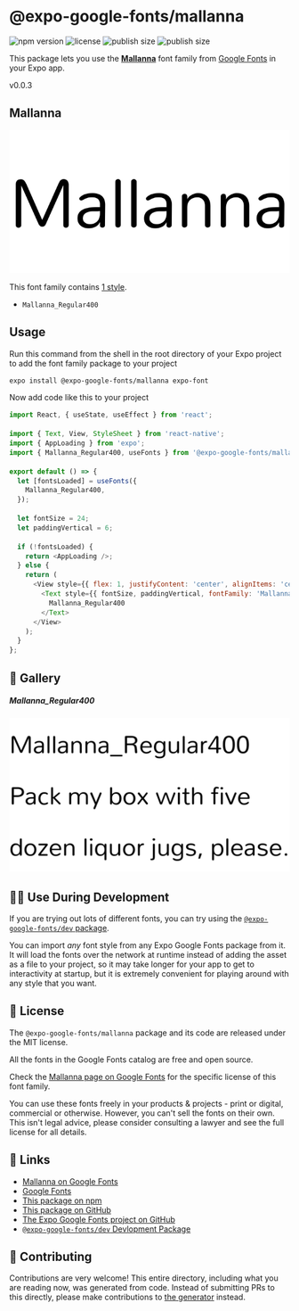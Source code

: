 # @expo-google-fonts/mallanna

![npm version](https://flat.badgen.net/npm/v/@expo-google-fonts/mallanna)
![license](https://flat.badgen.net/github/license/expo/google-fonts)
![publish size](https://flat.badgen.net/packagephobia/install/@expo-google-fonts/mallanna)
![publish size](https://flat.badgen.net/packagephobia/publish/@expo-google-fonts/mallanna)

This package lets you use the [**Mallanna**](https://fonts.google.com/specimen/Mallanna) font family from [Google Fonts](https://fonts.google.com/) in your Expo app.

v0.0.3

## Mallanna

![Mallanna](./font-family.png)

This font family contains [1 style](#-gallery).

- `Mallanna_Regular400`

## Usage

Run this command from the shell in the root directory of your Expo project to add the font family package to your project
```sh
expo install @expo-google-fonts/mallanna expo-font
```

Now add code like this to your project
```js
import React, { useState, useEffect } from 'react';

import { Text, View, StyleSheet } from 'react-native';
import { AppLoading } from 'expo';
import { Mallanna_Regular400, useFonts } from '@expo-google-fonts/mallanna';

export default () => {
  let [fontsLoaded] = useFonts({
    Mallanna_Regular400,
  });

  let fontSize = 24;
  let paddingVertical = 6;

  if (!fontsLoaded) {
    return <AppLoading />;
  } else {
    return (
      <View style={{ flex: 1, justifyContent: 'center', alignItems: 'center' }}>
        <Text style={{ fontSize, paddingVertical, fontFamily: 'Mallanna_Regular400' }}>
          Mallanna_Regular400
        </Text>
      </View>
    );
  }
};

```

## 🔡 Gallery

##### Mallanna_Regular400
![Mallanna_Regular400](./81feb01d40b2b7875e496dde6320f6af4ca381b03d376608ba5d8f9a8eb72db4.ttf.png)


## 👩‍💻 Use During Development

If you are trying out lots of different fonts, you can try using the [`@expo-google-fonts/dev` package](https://github.com/expo/google-fonts/tree/master/font-packages/dev#readme).

You can import *any* font style from any Expo Google Fonts package from it. It will load the fonts
over the network at runtime instead of adding the asset as a file to your project, so it may take longer
for your app to get to interactivity at startup, but it is extremely convenient
for playing around with any style that you want.

## 📖 License

The `@expo-google-fonts/mallanna` package and its code are released under the MIT license.

All the fonts in the Google Fonts catalog are free and open source.

Check the [Mallanna page on Google Fonts](https://fonts.google.com/specimen/Mallanna) for the specific license of this font family.

You can use these fonts freely in your products & projects - print or digital, commercial or otherwise. However, you can't sell the fonts on their own. This isn't legal advice, please consider consulting a lawyer and see the full license for all details.

## 🔗 Links

- [Mallanna on Google Fonts](https://fonts.google.com/specimen/Mallanna)
- [Google Fonts](https://fonts.google.com/)
- [This package on npm](https://www.npmjs.com/package/@expo-google-fonts/mallanna)
- [This package on GitHub](https://github.com/expo/google-fonts/tree/master/font-packages/mallanna)
- [The Expo Google Fonts project on GitHub](https://github.com/expo/google-fonts)
- [`@expo-google-fonts/dev` Devlopment Package](https://github.com/expo/google-fonts/tree/master/font-packages/dev)


## 🤝 Contributing

Contributions are very welcome! This entire directory, including what you are reading now, was generated from code. Instead of submitting PRs to this directly, please make contributions to [the generator](https://github.com/expo/google-fonts/tree/master/packages/generator) instead.
